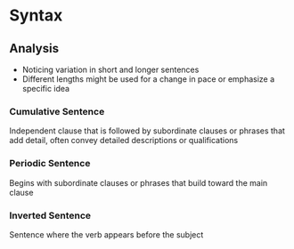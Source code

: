 # Syntax

## Analysis

- Noticing variation in short and longer sentences
- Different lengths might be used for a change in pace or emphasize a specific idea

### Cumulative Sentence
Independent clause that is followed by subordinate clauses or phrases that add detail, often convey detailed descriptions or qualifications

### Periodic Sentence
Begins with subordinate clauses or phrases that build toward the main clause

### Inverted Sentence
Sentence where the verb appears before the subject

